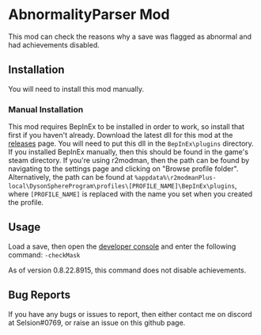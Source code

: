 ﻿

# AbnormalityParser Mod
This mod can check the reasons why a save was flagged as abnormal and had achievements disabled.

## Installation
You will need to install this mod manually.
### Manual Installation
This mod requires BepInEx to be installed in order to work, so install that first if you haven't already. Download the latest dll for this mod at the [releases](https://github.com/Selsion/DSPMods/releases) page. You will need to put this dll in the `BepInEx\plugins` directory. If you installed BepInEx manually, then this should be found in the game's steam directory. If you're using r2modman, then the path can be found by navigating to the settings page and clicking on "Browse profile folder". Alternatively, the path can be found at `%appdata%\r2modmanPlus-local\DysonSphereProgram\profiles\[PROFILE_NAME]\BepInEx\plugins`, where `[PROFILE_NAME]` is replaced with the name you set when you created the profile.
## Usage
Load a save, then open the [developer console](https://dsp-wiki.com/Developer_Console) and enter the following command:
`-checkMask`

As of version 0.8.22.8915, this command does not disable achievements.

## Bug Reports
If you have any bugs or issues to report, then either contact me on discord at Selsion#0769, or raise an issue on this github page.
